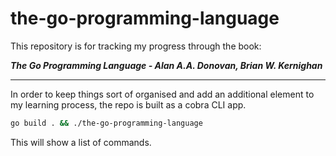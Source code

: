 # the-go-programming-language

This repository is for tracking my progress through the book:

***The Go Programming Language - Alan A.A. Donovan, Brian W. Kernighan***

---

In order to keep things sort of organised and add an additional element to my learning process, the repo is built as a cobra CLI app.

~~~bash
go build . && ./the-go-programming-language
~~~

This will show a list of commands.